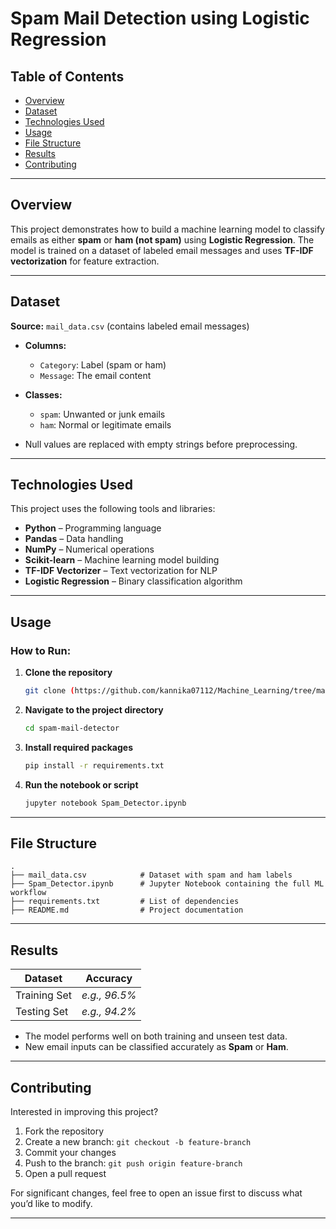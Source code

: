 # Spam Mail Detection using Logistic Regression

## Table of Contents

* [Overview](#overview)
* [Dataset](#dataset)
* [Technologies Used](#technologies-used)
* [Usage](#usage)
* [File Structure](#file-structure)
* [Results](#results)
* [Contributing](#contributing)

---

## Overview

This project demonstrates how to build a machine learning model to classify emails as either **spam** or **ham (not spam)** using **Logistic Regression**. The model is trained on a dataset of labeled email messages and uses **TF-IDF vectorization** for feature extraction.

---

## Dataset

**Source:** `mail_data.csv` (contains labeled email messages)

* **Columns:**

  * `Category`: Label (spam or ham)
  * `Message`: The email content
* **Classes:**

  * `spam`: Unwanted or junk emails
  * `ham`: Normal or legitimate emails
* Null values are replaced with empty strings before preprocessing.

---

## Technologies Used

This project uses the following tools and libraries:

* **Python** – Programming language
* **Pandas** – Data handling
* **NumPy** – Numerical operations
* **Scikit-learn** – Machine learning model building
* **TF-IDF Vectorizer** – Text vectorization for NLP
* **Logistic Regression** – Binary classification algorithm

---

## Usage

### How to Run:

1. **Clone the repository**

   ```bash
   git clone (https://github.com/kannika07112/Machine_Learning/tree/main/Spam_Not_Spam_message_prediction)
   ```

2. **Navigate to the project directory**

   ```bash
   cd spam-mail-detector
   ```

3. **Install required packages**

   ```bash
   pip install -r requirements.txt
   ```

4. **Run the notebook or script**

   ```bash
   jupyter notebook Spam_Detector.ipynb
   ```

---

## File Structure

```
.
├── mail_data.csv            # Dataset with spam and ham labels
├── Spam_Detector.ipynb      # Jupyter Notebook containing the full ML workflow
├── requirements.txt         # List of dependencies
├── README.md                # Project documentation
```

---

## Results

| Dataset      | Accuracy      |
| ------------ | ------------- |
| Training Set | *e.g., 96.5%* |
| Testing Set  | *e.g., 94.2%* |

* The model performs well on both training and unseen test data.
* New email inputs can be classified accurately as **Spam** or **Ham**.

---

## Contributing

Interested in improving this project?

1. Fork the repository
2. Create a new branch: `git checkout -b feature-branch`
3. Commit your changes
4. Push to the branch: `git push origin feature-branch`
5. Open a pull request

For significant changes, feel free to open an issue first to discuss what you’d like to modify.

---
